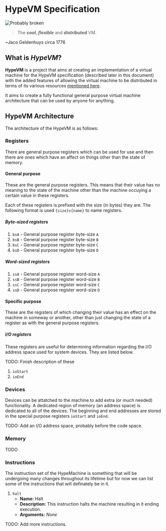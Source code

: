 HypeVM Specification
====================

![Probably broken](https://ci.appveyor.com/api/projects/status/l8pp5jt56neousab?svg=true)

> The _**cool**_, _**flexible**_ and _**distributed**_ VM.

~Jaco Geldenhuys circa 1776

## What is _HypeVM_?

**HypeVM** is a project that aims at creating an implementation of a virtual machine for the HypeVM specification (described later in this document) with the added features of allowing the virtual machine to be distributed in terms of its various resources [mentioned here](DistributedVM.md).

It aims to create a fully functional general purpose virtual machine architecture that can be used by anyone for anything.

## HypeVM Architecture

The architecture of the HypeVM is as follows:

### Registers

There are general purpose registers which can be used for use and then there are ones which have an affect on things other than the state of memory.

#### General purpose

These are the general purpose registers. This means that their value has no meaning to the state of the machine other than the machine occuying a certain value in these registers.

Each of these registers is prefixed with the size (in bytes) they are. The following format is used `{size}s{name}` to name registers.

##### Byte-sized registers

1.  `bsA` - General purpose register byte-size `A`
2.  `bsB` - General purpose register byte-size `B`
3.  `bsC` - General purpose register byte-size `C`
4.  `bsD` - General purpose register byte-size `D`

##### Word-sized registers

1.  `ssA` - General purpose register word-size `A`
2.  `ssB` - General purpose register word-size `B`
3.  `ssC` - General purpose register word-size `C`
4.  `ssD` - General purpose register word-size `D`

#### Specific purpose

These are the registers of which changing their value has an effect on the machine in someway or another, other than just changing the state of a register as with the general purpose registers.

##### I/O registers

These registers are useful for determining information regarding the I/O address space used for system devices. They are listed below.

TODO: Finish description of these

1.  `ioStart`
2. `ioEnd`

### Devices

Devices can be attatched to the machine to add extra (or much needed) functionality. A dedicated region of memory (an address space) is dedicated to all of the devices. The beginning and end addresses are stored in the special purpose registers `ioStart` and `ioEnd`.

TODO: Add an I/O address space, probably before the code space.

### Memory

TODO

### Instructions

The instruction set of the HypeMachine is something that will be undergoing many changes throughout its lifetime but for now we can list some of the instructions that will definately be in it.

1.  `halt`
    * **Name:** Halt
    * **Description:** This instruction halts the machine resulting in it ending execution.
    * **Arguments:** _None_

TODO: Add more instructions.